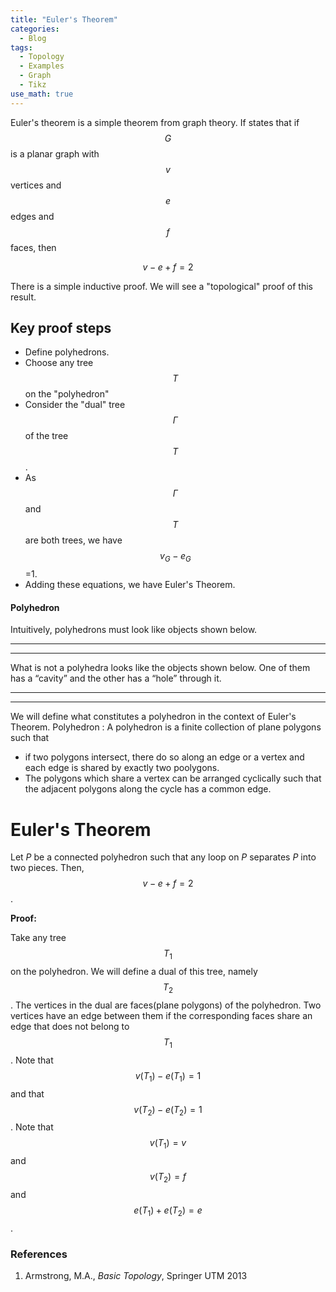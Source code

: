 ```yaml
---
title: "Euler's Theorem"
categories:
  - Blog
tags:
  - Topology
  - Examples
  - Graph
  - Tikz
use_math: true
---
```


Euler's theorem is a simple theorem from graph theory. If states that if $$G$$ is a planar graph with $$v$$ vertices and $$e$$ edges and $$f$$ faces, then 


$$ v-e+f =2$$


There is a simple inductive proof. We will see a "topological" proof  of this result. 

## Key proof steps
* Define polyhedrons.
* Choose any tree $$T$$ on the "polyhedron"
* Consider the "dual" tree $$\Gamma$$ of the tree $$T$$.
* As $$\Gamma$$ and $$T$$ are both trees, we have $$v_{G}-e_{G}$$ =1.
* Adding these equations, we have Euler's Theorem.

#### Polyhedron

Intuitively, polyhedrons must look like objects shown below.
<hr>
<div style="text-align: center;">
<script type="text/tikz">

\begin{tikzpicture}
  \begin{scope}
    

\coordinate (A1) at (0,0);
\coordinate (A2) at (3,0);
\coordinate (A3) at (5,1.5);
\coordinate (A4) at (2,1.5);

\coordinate (B1) at (-1,2);
\coordinate (B2) at (2.5,2);
\coordinate (B3) at (4,2.75);
\coordinate (B4) at (5,3.5);
\coordinate (B5) at (1,3.5);

\coordinate (C) at (3,1);


\draw (A1) -- (A2) -- (A3);
\draw[dashed] (A3) -- (A4)--(A1);
\draw (B2)--  (B1) -- (B5) -- (B4) -- (B3);
\draw (A2) -- (C) -- (B2) --(B3) --(C);
\draw (A1) -- (B1);
\draw (A3) -- (B4);
\draw[dashed] (A4) -- (B5);
  \end{scope}
  \begin{scope}[xshift=7cm,scale=0.5]

  \coordinate (C1) at (4,0);
  \coordinate (C2) at (7,0);
  \coordinate (C3) at (9,2);
  \coordinate (C4) at (5.5,4);
  \coordinate (C5) at (2,2);
  \draw (C5)--(C1)--(C2)--(C3);
  \draw[dashed] (C3) --(C4)--(C5);

  
  \coordinate (D1) at (4,6);
  \coordinate (D2) at (7,6);
  \coordinate (D3) at (9,8);
  \coordinate (D4) at (5.5,10);
  \coordinate (D5) at (2,8);
  \draw (D1)--(D2)--(D3)--(D4)--(D5)--cycle;


  \draw (C1) --(D1);
  \draw (C2) --(D2);
  \draw (C3) --(D3);
  \draw (C5) --(D5);
  \draw[dashed] (C4)--(D4);

  \coordinate (E1) at (5,7);
  \coordinate (E2) at (6,7);
  \coordinate (E3) at (6.75,8);
  \coordinate (E4) at (5.5,8.5);
  \coordinate (E5) at (4.25,8);

  \draw (E1)--(E2)--(E3)--(E4)--(E5)--cycle;

  \coordinate (F1) at (5,6.5);
  \coordinate (F2) at (6,6.5);
  \coordinate (F3) at (6.75,7.5);
  \coordinate (F4) at (5.5,8);
  \coordinate (F5) at (4.25,7.5);

  \draw[dashed] (F1)--(F2)--(F3)--(F4)--(F5)--cycle;
  \draw[dashed] (E1)--(F1);
  \draw[dashed] (E2)--(F2);
  \draw[dashed] (E3)--(F3);
  \draw[dashed] (E4)--(F4);
  \draw[dashed] (E5)--(F5);

  \fill[blue!40!white, opacity=0.6] (E1) -- (F1) -- (F2) -- (E2) -- cycle;
  \fill[blue!40!white,opacity=0.6] (E2) -- (F2) -- (F3) -- (E3) -- cycle;
  \fill[blue!40!white,opacity=0.6] (E3) -- (F3) -- (F4) -- (E4) -- cycle;
  \fill[blue!40!white,opacity=0.6] (E4) -- (F4) -- (F5) -- (E5) -- cycle;
  \fill[blue!40!white,opacity=0.6] (E5) -- (F5) -- (F1) -- (E1) -- cycle;

\end{scope}
\end{tikzpicture}

</script>
</div>
<hr>

What is not a polyhedra looks like the objects shown below.  One of them has a  “cavity”  and the other has a  “hole”   through it.

<hr>
<div style="text-align: center;">

<script type="text/tikz">
\begin{tikzpicture}
\begin{scope}
% Define the vertices of the outer cube
\coordinate (A) at (0,0,0); % Front-bottom-left
\coordinate (B) at (3,0,0); % Front-bottom-right
\coordinate (C) at (3,3,0); % Front-top-right
\coordinate (D) at (0,3,0); % Front-top-left
\coordinate (E) at (0,0,-3); % Back-bottom-left
\coordinate (F) at (3,0,-3); % Back-bottom-right
\coordinate (G) at (3,3,-3); % Back-top-right
\coordinate (H) at (0,3,-3); % Back-top-left

% Define the vertices of the inner cavity (smaller cube)
\coordinate (A1) at (1,1,-1); % Front-bottom-left
\coordinate (B1) at (2,1,-1); % Front-bottom-right
\coordinate (C1) at (2,2,-1); % Front-top-right
\coordinate (D1) at (1,2,-1); % Front-top-left
\coordinate (E1) at (1,1,-2); % Back-bottom-left
\coordinate (F1) at (2,1,-2); % Back-bottom-right
\coordinate (G1) at (2,2,-2); % Back-top-right
\coordinate (H1) at (1,2,-2); % Back-top-left

% Draw the outer cube
\fill[blue!20!white] (A) -- (B) -- (C) -- (D) -- cycle; % Front face
\fill[blue!25!white] (E) -- (F) -- (G) -- (H) -- cycle; % Back face
\fill[blue!30!white] (A) -- (B) -- (F) -- (E) -- cycle; % Bottom face
\fill[blue!35!white] (D) -- (C) -- (G) -- (H) -- cycle; % Top face
\fill[blue!40!white] (B) -- (C) -- (G) -- (F) -- cycle; % Right face
\fill[blue!45!white] (A) -- (D) -- (H) -- (E) -- cycle; % Left face

% Draw the inner cavity (hole)
\fill[white] (A1) -- (B1) -- (C1) -- (D1) -- cycle; % Front face
\fill[white] (E1) -- (F1) -- (G1) -- (H1) -- cycle; % Back face
\fill[white] (A1) -- (B1) -- (F1) -- (E1) -- cycle; % Bottom face
\fill[white] (D1) -- (C1) -- (G1) -- (H1) -- cycle; % Top face
\fill[white] (B1) -- (C1) -- (G1) -- (F1) -- cycle; % Right face
\fill[white] (A1) -- (D1) -- (H1) -- (E1) -- cycle; % Left face

% Draw edges of the outer cube
\draw[thick] (A) -- (B) -- (C) -- (D) -- cycle; % Front face
\draw[thick] (E) -- (F) -- (G) -- (H) -- cycle; % Back face
\draw[thick] (A) -- (E);
\draw[thick] (B) -- (F);
\draw[thick] (C) -- (G);
\draw[thick] (D) -- (H);

% Draw edges of the inner cavity
\draw[thick, dashed] (A1) -- (B1) -- (C1) -- (D1) -- cycle; % Front face
\draw[thick, dashed] (E1) -- (F1) -- (G1) -- (H1) -- cycle; % Back face
\draw[thick, dashed] (A1) -- (E1);
\draw[thick, dashed] (B1) -- (F1);
\draw[thick, dashed] (C1) -- (G1);
\draw[thick, dashed] (D1) -- (H1);
\end{scope}

\begin{scope}[xshift = 10cm,scale=0.6]
  \coordinate (A1) at (0,0);
  \coordinate (A2) at (3,0);
  \coordinate (A3) at (4,2);
  \coordinate (A4) at (1,2);
  \draw (A1)--(A2)--(A3)--(A4)--cycle;
  \coordinate (B1) at (0,5);
  \coordinate (B2) at (3,5);
  \coordinate (B3) at (4,7);
  \coordinate (B4) at (1,7);
  \draw (B1)--(B2)--(B3)--(B4)--cycle;
  \draw (A1) -- (B1);
  \draw (A2) -- (B2);
  \draw (A3) -- (B3);
  \draw[dashed] (A4) -- (B4);

  \coordinate (C1) at (1.50,0.75);
  \coordinate (C2) at (2.25,0.75);
  \coordinate (C3) at (2.50,1.25);
  \coordinate (C4) at (1.75,1.25);
  \draw (C1)--(C2)--(C3)--(C4)--cycle;

  \coordinate (D1) at (1.50,5.75);
  \coordinate (D2) at (2.25,5.75);
  \coordinate (D3) at (2.50,6.25);
  \coordinate (D4) at (1.75,6.25);
  \draw (D1)--(D2)--(D3)--(D4)--cycle;
  \draw[dashed] (C1) -- (D1);
  \draw[dashed] (C2) -- (D2);
  \draw[dashed] (C3) -- (D3);
  \draw[dashed] (C4) -- (D4);
  \fill[blue!40!white,opacity=0.6] (C1) -- (D1) -- (D2) -- (C2) -- cycle;
  \fill[blue!40!white,opacity=0.6] (C2) -- (D2) -- (D3) -- (C3) -- cycle;
  \fill[blue!40!white,opacity=0.6] (C3) -- (D3) -- (D4) -- (C4) -- cycle;
  \fill[blue!40!white,opacity=0.6] (C4) -- (D4) -- (D1) -- (C1) -- cycle;
  
\end{scope}

\end{tikzpicture}
</script>
</div>
<hr>


We will define  what constitutes a polyhedron in the context of Euler's Theorem.
Polyhedron
: A polyhedron is a finite collection of plane polygons such that
- if two polygons intersect, there do so along an edge or a vertex and each edge is shared by exactly two poolygons.
- The polygons which share a vertex can be arranged cyclically such that the adjacent polygons along the cycle has a common edge.



# **Euler's Theorem**

Let  *P* be a connected  polyhedron  such that any loop on *P* separates *P*
into two pieces. Then, $$ v-e+f =2$$.

**Proof:**

Take any tree  $$T_{1}$$ on the polyhedron. We will define a dual of this tree, namely $$T_{2}$$. The vertices in the dual are faces(plane polygons) of the polyhedron. Two vertices have an edge between them if the corresponding faces share an edge that does not belong to $$T_{1}$$. Note that $$ v(T_{1}) - e(T_{1}) = 1$$ and that $$ v(T_{2}) - e(T_{2})= 1$$. Note that $$v(T_{1}) = v$$ and
 $$v(T_{2}) = f$$ and $$ e(T_{1}) + e(T_{2}) = e $$.

### References

1. Armstrong, M.A., *Basic Topology*, Springer UTM  2013
